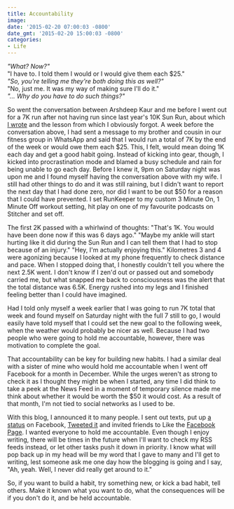 ```yaml
---
title: Accountability
image: 
date: '2015-02-20 07:00:03 -0800'
date_gmt: '2015-02-20 15:00:03 -0800'
categories:
- Life
---
```

<em>"What? Now?"</em>  
"I have to. I told them I would or I would give them each $25."  
<em>"So, you're telling me they're both doing this as well?"</em>  
"No, just me. It was my way of making sure I'll do it."  
<em>"... Why do you have to do such things?"</em>

So went the conversation between Arshdeep Kaur and me before I went out for a 7K run after not having run since last year's 10K Sun Run, about which <a title="How I Rocked the Sun Run With No Training" href="http://www.vegansikhgeek.com/how-i-rocked-the-sun-run-with-no-training/">I wrote</a> and the lesson from which I obviously forgot. A week before the conversation above, I had sent a message to my brother and cousin in our fitness group in WhatsApp and said that I would run a total of 7K by the end of the week or would owe them each $25. This, I felt, would mean doing 1K each day and get a good habit going. Instead of kicking into gear, though, I kicked into procrastination mode and blamed a busy schedule and rain for being unable to go each day. Before I knew it, 9pm on Saturday night was upon me and I found myself having the conversation above with my wife. I still had other things to do and it was still raining, but I didn't want to report the next day that I had done zero, nor did I want to be out $50 for a reason that I could have prevented. I set RunKeeper to my custom 3 Minute On, 1 Minute Off workout setting, hit play on one of my favourite podcasts on Stitcher and set off.

The first 2K passed with a whirlwind of thoughts: "That's 1K. You would have been done now if this was 6 days ago." "Maybe my ankle will start hurting like it did during the Sun Run and I can tell them that I had to stop because of an injury." "Hey, I'm actually enjoying this." Kilometres 3 and 4 were agonizing because I looked at my phone frequently to check distance and pace. When I stopped doing that, I honestly couldn't tell you where the next 2.5K went. I don't know if I zen'd out or passed out and somebody carried me, but what snapped me back to consciousness was the alert that the total distance was 6.5K. Energy rushed into my legs and I finished feeling better than I could have imagined.

Had I told only myself a week earlier that I was going to run 7K total that week and found myself on Saturday night with the full 7 still to go, I would easily have told myself that I could set the new goal to the following week, when the weather would probably be nicer as well. Because I had two people who were going to hold me accountable, however, there was motivation to complete the goal.

That accountability can be key for building new habits. I had a similar deal with a sister of mine who would hold me accountable when I went off Facebook for a month in December. While the urges weren't as strong to check it as I thought they might be when I started, any time I did think to take a peek at the News Feed in a moment of temporary silence made me think about whether it would be worth the $50 it would cost. As a result of that month, I'm not tied to social networks as I used to be.

With this blog, I announced it to many people. I sent out texts, put up <a href="https://www.facebook.com/navdeepsingh/posts/10152553457876207" target="_blank">a status</a> on Facebook, <a href="https://twitter.com/navdeepsingh/status/566470459206533125" target="_blank">Tweeted it</a> and invited friends to Like the <a href="https://www.facebook.com/vegansikhgeek" target="_blank">Facebook Page</a>. I wanted everyone to hold me accountable. Even though I enjoy writing, there will be times in the future when I'll want to check my RSS feeds instead, or let other tasks push it down in priority. I know what will pop back up in my head will be my word that I gave to many and I'll get to writing, lest someone ask me one day how the blogging is going and I say, "Ah, yeah. Well, I never did really get around to it."

So, if you want to build a habit, try something new, or kick a bad habit, tell others. Make it known what you want to do, what the consequences will be if you don't do it, and be held accountable.
